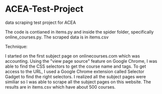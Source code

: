 # ACEA-Test-Project
data scraping test project for ACEA

The code is contianed in items.py and inside the spider folder, specifically online_courses.py.
The scraped data is in items.csv

Technique:

I started on the first subject page on onlinecourses.com which was accounting. Using the "view
page source" feature on Google Chrome, I was able to find the CSS selectors to get the course
name and tags. To get access to the URL, I used a Google Chrome extension called Selector Gadget
to find the right selectors. I realized all the subject pages were similiar so I was able to 
scrape all the subject pages on this website. The results are in items.csv which have about 500 
courses.
